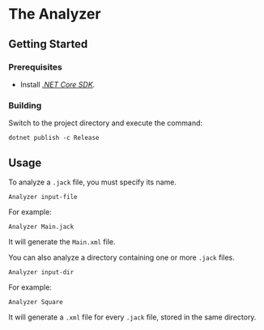 # The Analyzer

## Getting Started

### Prerequisites

- Install [*.NET Core SDK*](https://docs.microsoft.com/en-us/dotnet/core/install).

### Building

Switch to the project directory and execute the command:

```console
dotnet publish -c Release
```

## Usage

To analyze a `.jack` file, you must specify its name.

```console
Analyzer input-file
```

For example:

```console
Analyzer Main.jack
```

It will generate the `Main.xml` file.

You can also analyze a directory containing one or more `.jack` files.

```console
Analyzer input-dir
```

For example:

```console
Analyzer Square
```

It will generate a `.xml` file for every `.jack` file, stored in the same directory.